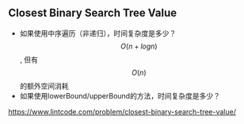 ## Closest Binary Search Tree Value
- 如果使用中序遍历（非递归），时间复杂度是多少？ $$O(n+logn)$$, 但有$$O(n)$$的额外空间消耗
- 如果使用lowerBound/upperBound的方法，时间复杂度是多少？

https://www.lintcode.com/problem/closest-binary-search-tree-value/
